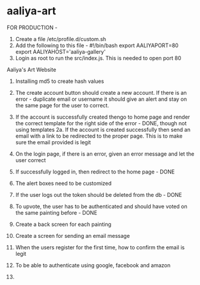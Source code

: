 # aaliya-art

FOR PRODUCTION -

1. Create a file /etc/profile.d/custom.sh
2. Add the following to this file -
    #!/bin/bash
    export AALIYAPORT=80
    export AALIYAHOST='aaliya-gallery'
3. Login as root to run the src/index.js. This is needed to open port 80





Aaliya's Art Website
1. Installing md5 to create hash values 

1. The create account button should create a new account. If there is an error - duplicate email or username it should give an alert and stay on the same page for the user to correct.

2. If the account is successfully created thengo to home page and render the correct template for the right side of the error - DONE, though not using templates
2a. If the account is created successfully then send an email with a link to be redirected to the proper page. This is to make sure the email provided is legit

3. On the login page, if there is an error, given an error message and let the user correct

4. If successfully logged in, then redirect to the home page - DONE

5. The alert boxes need to be customized

6. If the user logs out the token should be deleted from the db - DONE

7. To upvote, the user has to be authenticated and should have voted on the same painting before - DONE

8. Create a back screen for each painting

9. Create a screen for sending an email message
10. When the users register for the first time, how to confirm the email is legit
11. To be able to authenticate using google, facebook and amazon

2. 
